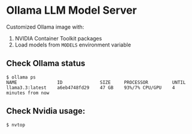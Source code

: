 # Ollama LLM Model Server

Customized Ollama image with:

1. NVIDIA Container Toolkit packages
2. Load models from `MODELS` environment variable

## Check Ollama status

```
$ ollama ps
NAME               ID              SIZE     PROCESSOR         UNTIL
llama3.3:latest    a6eb4748fd29    47 GB    93%/7% CPU/GPU    4 minutes from now
```

## Check Nvidia usage:

```
$ nvtop
```

